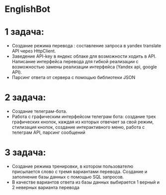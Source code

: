 # EnglishBot
# 1 задача:
* Создание режима перевода : составление запроса в yandex translate API через HttpClient. 
* Заведение API-key в яндекс облаке для возможности ходить в API. 
Написание интерфейса перевода для гибкой реализации с возможностью замены реализации интерфейса (Yandex api, google API).
* Парсинг ответа от сервера с помощью библиотеки JSON
# 2 задача:
* Создание телеграм-бота.
* Работа с графическим интерфейсом телеграм бота: создание трех графических кнопок, каждая из которых отвечает за свой режим, 
стилизация кнопок, создание интерактивного меню, работа с телеграм API, парсинг сообщений 
# 3 задача:
* Создание режима тренировки, в котором пользователю присылается слово с тремя вариантами перевода. Создание и заполнение базы данных с помощью SQL запросов.
* В качестве вариантов ответа из базы данных выбирается 1 верный и 2 неверных варианта перевода
